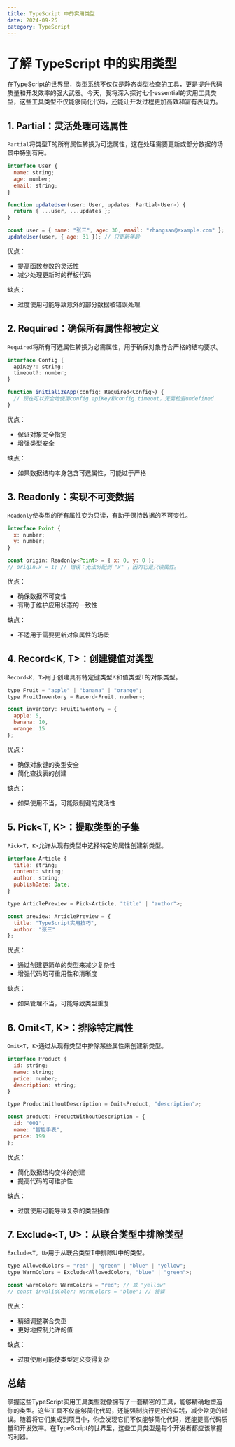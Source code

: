 ```yaml
---
title: TypeScript 中的实用类型
date: 2024-09-25
category: TypeScript
---
```


# 了解 TypeScript 中的实用类型

在TypeScript的世界里，类型系统不仅仅是静态类型检查的工具，更是提升代码质量和开发效率的强大武器。今天，我将深入探讨七个essential的实用工具类型，这些工具类型不仅能够简化代码，还能让开发过程更加高效和富有表现力。

## 1. Partial：灵活处理可选属性

`Partial`将类型T的所有属性转换为可选属性，这在处理需要更新或部分数据的场景中特别有用。

```javascript
interface User {
  name: string;
  age: number;
  email: string;
}

function updateUser(user: User, updates: Partial<User>) {
  return { ...user, ...updates };
}

const user = { name: "张三", age: 30, email: "zhangsan@example.com" };
updateUser(user, { age: 31 }); // 只更新年龄
```

优点：

- 提高函数参数的灵活性
- 减少处理更新时的样板代码

缺点：

- 过度使用可能导致意外的部分数据被错误处理

## 2. Required：确保所有属性都被定义

`Required`将所有可选属性转换为必需属性，用于确保对象符合严格的结构要求。

```javascript
interface Config {
  apiKey?: string;
  timeout?: number;
}

function initializeApp(config: Required<Config>) {
  // 现在可以安全地使用config.apiKey和config.timeout，无需检查undefined
}
```

优点：

- 保证对象完全指定
- 增强类型安全

缺点：

- 如果数据结构本身包含可选属性，可能过于严格

## 3. Readonly：实现不可变数据

`Readonly`使类型的所有属性变为只读，有助于保持数据的不可变性。

```javascript
interface Point {
  x: number;
  y: number;
}

const origin: Readonly<Point> = { x: 0, y: 0 };
// origin.x = 1; // 错误：无法分配到 "x" ，因为它是只读属性。
```

优点：

- 确保数据不可变性
- 有助于维护应用状态的一致性

缺点：

- 不适用于需要更新对象属性的场景

## 4. Record<K, T>：创建键值对类型

`Record<K, T>`用于创建具有特定键类型K和值类型T的对象类型。

```javascript
type Fruit = "apple" | "banana" | "orange";
type FruitInventory = Record<Fruit, number>;

const inventory: FruitInventory = {
  apple: 5,
  banana: 10,
  orange: 15
};
```

优点：

- 确保对象键的类型安全
- 简化查找表的创建

缺点：

- 如果使用不当，可能限制键的灵活性

## 5. Pick<T, K>：提取类型的子集

`Pick<T, K>`允许从现有类型中选择特定的属性创建新类型。

```javascript
interface Article {
  title: string;
  content: string;
  author: string;
  publishDate: Date;
}

type ArticlePreview = Pick<Article, "title" | "author">;

const preview: ArticlePreview = {
  title: "TypeScript实用技巧",
  author: "张三"
};
```

优点：

- 通过创建更简单的类型来减少复杂性
- 增强代码的可重用性和清晰度

缺点：

- 如果管理不当，可能导致类型重复

## 6. Omit<T, K>：排除特定属性

`Omit<T, K>`通过从现有类型中排除某些属性来创建新类型。

```javascript
interface Product {
  id: string;
  name: string;
  price: number;
  description: string;
}

type ProductWithoutDescription = Omit<Product, "description">;

const product: ProductWithoutDescription = {
  id: "001",
  name: "智能手表",
  price: 199
};
```

优点：

- 简化数据结构变体的创建
- 提高代码的可维护性

缺点：

- 过度使用可能导致复杂的类型操作

## 7. Exclude<T, U>：从联合类型中排除类型

`Exclude<T, U>`用于从联合类型T中排除U中的类型。

```javascript
type AllowedColors = "red" | "green" | "blue" | "yellow";
type WarmColors = Exclude<AllowedColors, "blue" | "green">;

const warmColor: WarmColors = "red"; // 或 "yellow"
// const invalidColor: WarmColors = "blue"; // 错误
```

优点：

- 精细调整联合类型
- 更好地控制允许的值

缺点：

- 过度使用可能使类型定义变得复杂

## 总结

掌握这些TypeScript实用工具类型就像拥有了一套精密的工具，能够精确地塑造你的类型。这些工具不仅能够简化代码，还能强制执行更好的实践，减少常见的错误。随着将它们集成到项目中，你会发现它们不仅能够简化代码，还能提高代码质量和开发效率。在TypeScript的世界里，这些工具类型是每个开发者都应该掌握的利器。
